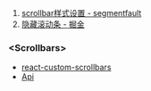

1. [scrollbar样式设置 - segmentfault](https://segmentfault.com/a/1190000012800450)
2. [隐藏滚动条 - 掘金](https://juejin.im/post/5a6046dbf265da3e253c3534)

### \<Scrollbars\> 

- [react-custom-scrollbars](https://github.com/malte-wessel/react-custom-scrollbars)
- [Api](https://github.com/malte-wessel/react-custom-scrollbars/blob/master/docs/API.md)

